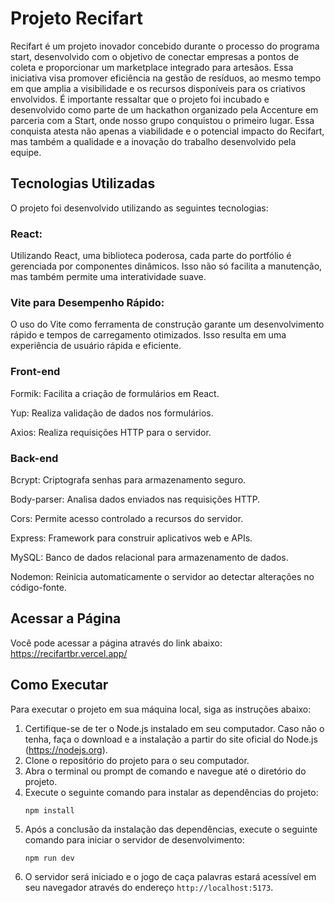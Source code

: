 # Projeto Recifart

Recifart é um projeto inovador concebido durante o processo do programa start, desenvolvido com o objetivo de conectar empresas a pontos de coleta e proporcionar um marketplace integrado para artesãos. Essa iniciativa visa promover eficiência na gestão de resíduos, ao mesmo tempo em que amplia a visibilidade e os recursos disponíveis para os criativos envolvidos. É importante ressaltar que o projeto foi incubado e desenvolvido como parte de um hackathon organizado pela Accenture em parceria com a Start, onde nosso grupo conquistou o primeiro lugar. Essa conquista atesta não apenas a viabilidade e o potencial impacto do Recifart, mas também a qualidade e a inovação do trabalho desenvolvido pela equipe.


## Tecnologias Utilizadas

O projeto foi desenvolvido utilizando as seguintes tecnologias:

### React:

Utilizando React, uma biblioteca poderosa, cada parte do portfólio é gerenciada por componentes dinâmicos. Isso não só facilita a manutenção, mas também permite uma interatividade suave.

### Vite para Desempenho Rápido:

O uso do Vite como ferramenta de construção garante um desenvolvimento rápido e tempos de carregamento otimizados. Isso resulta em uma experiência de usuário rápida e eficiente.

### Front-end
Formik: Facilita a criação de formulários em React.

Yup: Realiza validação de dados nos formulários.

Axios: Realiza requisições HTTP para o servidor.

### Back-end
Bcrypt: Criptografa senhas para armazenamento seguro.

Body-parser: Analisa dados enviados nas requisições HTTP.

Cors: Permite acesso controlado a recursos do servidor.

Express: Framework para construir aplicativos web e APIs.

MySQL: Banco de dados relacional para armazenamento de dados.

Nodemon: Reinicia automaticamente o servidor ao detectar alterações no código-fonte.

## Acessar a Página 

Você pode acessar a página através do link abaixo:
https://recifartbr.vercel.app/

## Como Executar 

Para executar o projeto em sua máquina local, siga as instruções abaixo:

1. Certifique-se de ter o Node.js instalado em seu computador. Caso não o tenha, faça o download e a instalação a partir do site oficial do Node.js (https://nodejs.org).
2. Clone o repositório do projeto para o seu computador.
3. Abra o terminal ou prompt de comando e navegue até o diretório do projeto.
4. Execute o seguinte comando para instalar as dependências do projeto:
   ```
   npm install
   ```
5. Após a conclusão da instalação das dependências, execute o seguinte comando para iniciar o servidor de desenvolvimento:
   ```
   npm run dev
   ```
6. O servidor será iniciado e o jogo de caça palavras estará acessível em seu navegador através do endereço `http://localhost:5173`.
